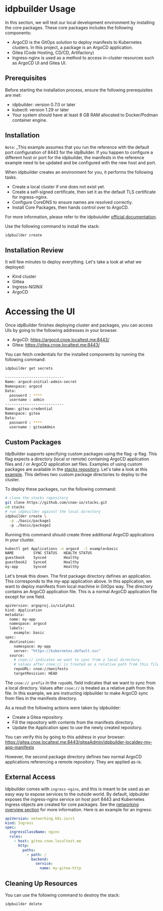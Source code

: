 # idpbuilder Usage 
In this section, we will test our local development environment by installing the core packages. These core packages includes the following components: 

- ArgoCD is the GitOps solution to deploy manifests to Kubernetes clusters. In this project, a package is an ArgoCD application. 
- Gitea (Code Hosting, CD/CD, Artifactory)
- Ingress-nginx is used as a method to access in-cluster resources such as ArgoCD UI and Gitea UI.

## Prerequisites
Before starting the installation process, ensure the following prerequisites are met:

- idpbuilder: version 0.7.0 or later
- kubectl: version 1.29 or later
- Your system should have at least 8 GB RAM allocated to Docker/Podman container engine.

## Installation

`Note`: _This example assumes that you run the reference with the default port configuration of 8443 for the idpBuilder. If you happen to configure a different host or port for the idpbuilder, the manifests in the reference example need to be updated and be configured with the new host and port.

When idpbuilder creates an environment for you, it performs the following tasks.

- Create a local cluster if one does not exist yet.
- Create a self-signed certificate, then set it as the default TLS certificate for ingress-nginx.
- Configure CoreDNS to ensure names are resolved correctly.
- Install Core Packages, then hands control over to ArgoCD.

For more information, please refer to the idpbuiulder [official documentation](https://cnoe.io/docs/reference-implementation/installations/idpbuilder/how-it-works).  

Use the following command to install the stack:

```bash
idpbuilder create
```

## Installation Review
It will few minutes to deploy everything. Let's take a look at what we deployed:

- Kind cluster 
- Gittea
- Ingress-NGINX
- ArgoCD

# Accessing the UI
Once idpBuilder finishes deploying cluster and packages, you can access UIs by going to the following addresses in your browser.

- ArgoCD: https://argocd.cnoe.localtest.me:8443/
- Gitea: https://gitea.cnoe.localtest.me:8443/

You can fetch credentials for the installed components by running the following command:

```bash
idpbuilder get secrets

---------------------------
Name: argocd-initial-admin-secret
Namespace: argocd
Data:
  password : ****
  username : admin
---------------------------
Name: gitea-credential
Namespace: gitea
Data:
  password : ****
  username : giteaAdmin
```

## Custom Packages
IdpBuilder supports specifying custom packages using the flag -p flag. This flag expects a directory (local or remote) containing ArgoCD application files and / or ArgoCD application set files. Examples of using custom packages are available in the [stacks repository](https://github.com/cnoe-io/stacks). Let's take a look at this [example](https://github.com/cnoe-io/stacks/tree/main/basic). This defines two custom package directories to deploy to the cluster.

To deploy these packages, run the following command:

```bash
# clone the stacks repository
git clone https://github.com/cnoe-io/stacks.git
cd stacks
# run idpbuilder against the local directory
idpbuilder create \
  -p ./basic/package1
  -p ./basic/package2
```
Running this command should create three additional ArgoCD applications in your cluster.

```bash
kubectl get Applications -n argocd  -l example=basic
NAME         SYNC STATUS   HEALTH STATUS
guestbook    Synced        Healthy
guestbook2   Synced        Healthy
my-app       Synced        Healthy
```
Let's break this down. The first package directory defines an application. This corresponds to the my-app application above. In this application, we want to deploy manifests from local machine in GitOps way. The directory contains an ArgoCD application file. This is a normal ArgoCD application file except for one field.

```bash
apiVersion: argoproj.io/v1alpha1
kind: Application
metadata:
  name: my-app
  namespace: argocd
  labels:
    example: basic
spec:
  destination:
    namespace: my-app
    server: "https://kubernetes.default.svc"
  source:
    # cnoe:// indicates we want to sync from a local directory.
    # values after cnoe:// is treated as a relative path from this file.
    repoURL: cnoe://manifests
    targetRevision: HEAD
```
The `cnoe:// prefix` in the `repoURL` field indicates that we want to sync from a local directory. Values after `cnoe://` is treated as a relative path from this file. In this example, we are instructing idpbuilder to make ArgoCD sync from files in the manifests directory.

As a result the following actions were taken by idpbuilder:

- Create a Gitea repository.
- Fill the repository with contents from the manifests directory.
- Update the Application spec to use the newly created repository.

You can verify this by going to this address in your browser: https://gitea.cnoe.localtest.me:8443/giteaAdmin/idpbuilder-localdev-my-app-manifests

However, the second package directory defines two normal ArgoCD applications referencing a remote repository. They are applied as-is.

## External Access
Idpbuilder comes with `ingress-nginx`, and this is meant to be used as an easy way to expose services to the outside world.  By default, idpbuilder exposes the ingress-nginx service on host port 8443 and Kubernetes Ingress objects are created for core packages. See the [networking overview section](https://cnoe.io/docs/reference-implementation/installations/idpbuilder/how-it-works#networking) for more information. Here is an example for an ingress: 

```yaml
apiVersion: networking.k8s.io/v1
kind: Ingress
spec:
  ingressClassName: nginx
  rules:
    - host: gitea.cnoe.localtest.me
      http:
        paths:
          - path: /
            backend:
              service:
                name: my-gitea-http
```

## Cleaning Up Resources
You can use the following command to destroy the stack:

```bash
idpbuilder delete
```
